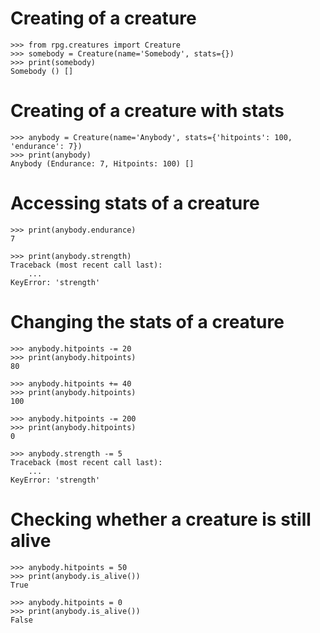# Creating of a creature
    >>> from rpg.creatures import Creature
    >>> somebody = Creature(name='Somebody', stats={})
    >>> print(somebody)
    Somebody () []

# Creating of a creature with stats
    >>> anybody = Creature(name='Anybody', stats={'hitpoints': 100, 'endurance': 7})
    >>> print(anybody)
    Anybody (Endurance: 7, Hitpoints: 100) []

# Accessing stats of a creature
    >>> print(anybody.endurance)
    7

    >>> print(anybody.strength)
    Traceback (most recent call last):
        ...
    KeyError: 'strength'

# Changing the stats of a creature
    >>> anybody.hitpoints -= 20
    >>> print(anybody.hitpoints)
    80

    >>> anybody.hitpoints += 40
    >>> print(anybody.hitpoints)
    100

    >>> anybody.hitpoints -= 200
    >>> print(anybody.hitpoints)
    0

    >>> anybody.strength -= 5
    Traceback (most recent call last):
        ...
    KeyError: 'strength'

# Checking whether a creature is still alive
    >>> anybody.hitpoints = 50
    >>> print(anybody.is_alive())
    True

    >>> anybody.hitpoints = 0
    >>> print(anybody.is_alive())
    False
